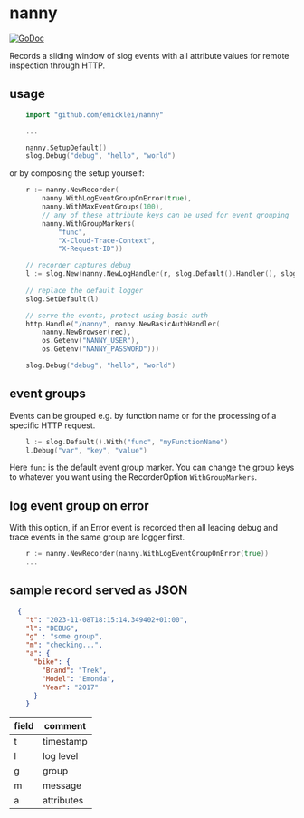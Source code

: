 # nanny

[![GoDoc](https://pkg.go.dev/badge/github.com/emicklei/nanny)](https://pkg.go.dev/github.com/emicklei/nanny)

Records a sliding window of slog events with all attribute values for remote inspection through HTTP.


## usage

```go
	import "github.com/emicklei/nanny"

	...

	nanny.SetupDefault()
	slog.Debug("debug", "hello", "world")
```

or by composing the setup yourself:


```go
	r := nanny.NewRecorder(
		nanny.WithLogEventGroupOnError(true),
		nanny.WithMaxEventGroups(100),
		// any of these attribute keys can be used for event grouping
		nanny.WithGroupMarkers(
			"func",
			"X-Cloud-Trace-Context",
			"X-Request-ID"))

	// recorder captures debug 
	l := slog.New(nanny.NewLogHandler(r, slog.Default().Handler(), slog.LevelDebug)) // or nanny.LevelTrace
	
	// replace the default logger
	slog.SetDefault(l)

	// serve the events, protect using basic auth
	http.Handle("/nanny", nanny.NewBasicAuthHandler(
		nanny.NewBrowser(rec),
		os.Getenv("NANNY_USER"),
		os.Getenv("NANNY_PASSWORD")))

	slog.Debug("debug", "hello", "world")
```
 

## event groups

Events can be grouped e.g. by function name or for the processing of a specific HTTP request.

```go
	l := slog.Default().With("func", "myFunctionName")
	l.Debug("var", "key", "value")
```

Here `func` is the default event group marker.
You can change the group keys to whatever you want using the RecorderOption `WithGroupMarkers`.

## log event group on error

With this option, if an Error event is recorded then all leading debug and trace events in the same group are logger first.

```go
	r := nanny.NewRecorder(nanny.WithLogEventGroupOnError(true))
	...
```

## sample record served as JSON

```json
  {
    "t": "2023-11-08T18:15:14.349402+01:00",
    "l": "DEBUG",
    "g" : "some group", 
    "m": "checking...", 
    "a": {
      "bike": {
		"Brand": "Trek",
      	"Model": "Emonda",
      	"Year": "2017"
	  }
    }
```
|field|comment|
|-|-|
|t|timestamp|
|l|log level|
|g|group|
|m|message|  
|a|attributes|